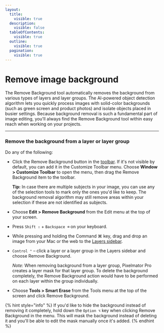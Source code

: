 ```yaml
---
layout:
  title:
    visible: true
  description:
    visible: false
  tableOfContents:
    visible: true
  outline:
    visible: true
  pagination:
    visible: true
---
```


# Remove image background

The Remove Background tool automatically removes the background from various types of layers and layer groups. The AI-powered object detection algorithm lets you quickly process images with solid-color backgrounds (such as green screen and product photos) and isolate objects placed in busier settings. Because background removal is such a fundamental part of image editing, you'll always find the Remove Background tool within easy reach when working on your projects.

***

### Remove the background from a layer or layer group

Do any of the following:

*   Click the Remove Background button in the [toolbar](https://about/support/guide/pixelmator-pro/#glossary). If it's not visible by default, you can add it in the Customize Toolbar menu. Choose **Window > Customize Toolbar** to open the menu, then drag the Remove Background item to the toolbar.

    &#x20;**Tip:** In case there are multiple subjects in your image, you can use any of the selection tools to mark only the ones you'd like to keep. The background removal algorithm may still remove areas within your selection if these are not identified as subjects.
* Choose **Edit > Remove Background** from the Edit menu at the top of your screen.
* Press `Shift ⇧` + `Backspace ⌫` on your keyboard.
* While pressing and holding the Command ⌘ key, drag and drop an image from your Mac or the web to the [Layers sidebar](https://about/support/guide/pixelmator-pro/#glossary).
*   `Control ⌃` – click a layer or a layer group in the Layers sidebar and choose Remove Background.

    _Note:_ When removing background from a layer group, Pixelmator Pro creates a layer mask for that layer group. To delete the background completely, the Remove Background action would have to be performed on each layer within the group individually.
* Choose **Tools > Smart Erase** from the Tools menu at the top of the screen and click Remove Background.

{% hint style="info" %}
If you'd like to hide the background instead of removing it completely, hold down the `Option ⌥` key when clicking Remove Background in the menu. This will mask the background instead of deleting it and you'll be able to edit the mask manually once it's added.
{% endhint %}

